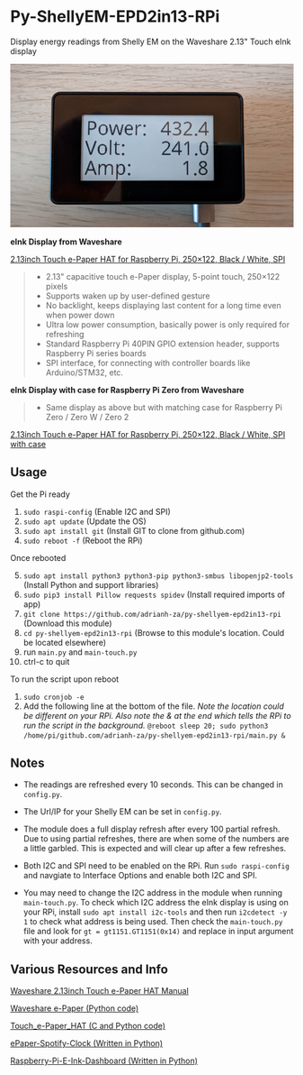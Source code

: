 # Py-ShellyEM-EPD2in13-RPi
Display energy readings from Shelly EM on the Waveshare 2.13" Touch eInk display 

![](https://github.com/adrianh-za/py-shellyem-epd2in13-rpi/blob/a5c6456e48d73db1748f9f3032d70bbded0e9957/assets/pics/epd2in13.png)

**eInk Display from Waveshare**

[2.13inch Touch e-Paper HAT for Raspberry Pi, 250×122, Black / White, SPI](https://www.waveshare.com/2.13inch-touch-e-paper-hat.htm)

>- 2.13" capacitive touch e-Paper display, 5-point touch, 250×122 pixels
>- Supports waken up by user-defined gesture
>- No backlight, keeps displaying last content for a long time even when power down
>- Ultra low power consumption, basically power is only required for refreshing
>- Standard Raspberry Pi 40PIN GPIO extension header, supports Raspberry Pi series boards
>- SPI interface, for connecting with controller boards like Arduino/STM32, etc.

**eInk Display with case for Raspberry Pi Zero from Waveshare**

>* Same display as above but with matching case for Raspberry Pi Zero / Zero W / Zero 2

[2.13inch Touch e-Paper HAT for Raspberry Pi, 250×122, Black / White, SPI with case](https://www.waveshare.com/2.13inch-touch-e-paper-hat-with-case.htm)

## Usage

Get the Pi ready

1) `sudo raspi-config`  (Enable I2C and SPI)
2) `sudo apt update`  (Update the OS)
3) `sudo apt install git` 	(Install GIT to clone from github.com) 
4) `sudo reboot -f`	 (Reboot the RPi)

Once rebooted

5) `sudo apt install python3 python3-pip python3-smbus libopenjp2-tools`  (Install Python and support libraries)
6) `sudo pip3 install Pillow requests spidev` (Install required imports of app)
7) `git clone https://github.com/adrianh-za/py-shellyem-epd2in13-rpi` (Download this module)
8) `cd py-shellyem-epd2in13-rpi` (Browse to this module's location.  Could be located elsewhere)
9) run `main.py` and `main-touch.py`
10) ctrl-c to quit

To run the script upon reboot

 1. `sudo cronjob -e`
 2. Add the following line at the bottom of the file.	*Note the location could be different on your RPi.  Also note the & at the end which tells the RPi to run the script in the background.*
    `@reboot sleep 20; sudo python3 /home/pi/github.com/adrianh-za/py-shellyem-epd2in13-rpi/main.py &`


## Notes

- The readings are refreshed every 10 seconds.  This can be changed in `config.py`.

- The Url/IP for your Shelly EM can be set in `config.py`.

- The module does a full display refresh after every 100 partial refresh.  Due to using partial refreshes, there are when some of the numbers
are a little garbled.  This is expected and will clear up after a few refreshes.

- Both I2C and SPI need to be enabled on the RPi.  Run `sudo raspi-config` and navgiate to Interface Options and enable both I2C and SPI.

- You may need to change the I2C address in the module when running `main-touch.py`.  To check which I2C address the eInk display is using on your RPi,
install `sudo apt install i2c-tools` and then run `i2cdetect -y 1` to check what address is being used.  Then check the `main-touch.py` file and look for `gt = gt1151.GT1151(0x14)` and replace in input argument with your address.


## Various Resources and Info ##

[Waveshare 2.13inch Touch e-Paper HAT Manual](https://www.waveshare.com/wiki/2.13inch_Touch_e-Paper_HAT_Manual#Raspberry_Pi)

[Waveshare e-Paper (Python code)](https://github.com/waveshare/e-Paper/tree/master/RaspberryPi_JetsonNano/python)

[Touch_e-Paper_HAT (C and Python code)](https://github.com/waveshare/Touch_e-Paper_HAT)

[ePaper-Spotify-Clock (Written in Python)](https://github.com/alexthescott/ePaper-Spotify-Clock)

[Raspberry-Pi-E-Ink-Dashboard (Written in Python)](https://github.com/zoharsf/Raspberry-Pi-E-Ink-Dashboard)
